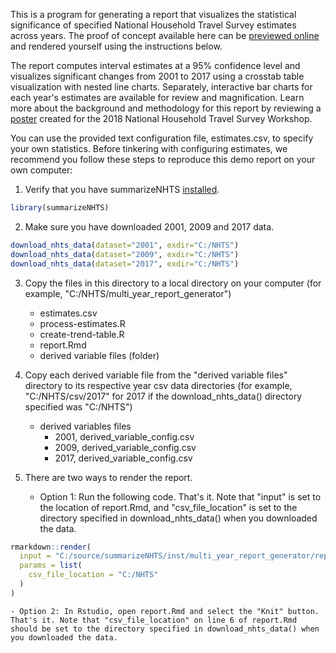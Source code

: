 This is a program for generating a report that visualizes the statistical significance of specified National Household Travel Survey estimates across years. The proof of concept available here can be [previewed online](https://rawgit.com/Westat-Transportation/summarizeNHTS/master/inst/multi_year_report_generator/report.html) and rendered yourself using the instructions below.

The report computes interval estimates at a 95% confidence level and visualizes significant changes from 2001 to 2017 using a crosstab table visualization with nested line charts. Separately, interactive bar charts for each year's estimates are available for review and magnification. Learn more about the background and methodology for this report by reviewing a [poster](Fucci,A;Cates,A.pdf) created for the 2018 National Household Travel Survey Workshop.

You can use the provided text configuration file, estimates.csv, to specify your own statistics. Before tinkering with configuring estimates, we recommend you follow these steps to reproduce this demo report on your own computer:

1. Verify that you have summarizeNHTS [installed](https://github.com/Westat-Transportation/summarizeNHTS/tree/master/inst/install).
```R
library(summarizeNHTS)
```

2. Make sure you have downloaded 2001, 2009 and 2017 data.
```R
download_nhts_data(dataset="2001", exdir="C:/NHTS")
download_nhts_data(dataset="2009", exdir="C:/NHTS")
download_nhts_data(dataset="2017", exdir="C:/NHTS")
```

3. Copy the files in this directory to a local directory on your computer (for example, "C:/NHTS/multi_year_report_generator")
	- estimates.csv
	- process-estimates.R
	- create-trend-table.R
	- report.Rmd
	- derived variable files (folder)

4. Copy each derived variable file from the "derived variable files" directory to its respective year csv data directories (for example, "C:/NHTS/csv/2017" for 2017 if the download_nhts_data() directory specified was "C:/NHTS")
	- derived variables files
		- 2001, derived_variable_config.csv
		- 2009, derived_variable_config.csv
		- 2017, derived_variable_config.csv
		
5. There are two ways to render the report.
	- Option 1: Run the following code. That's it. Note that "input" is set to the location of report.Rmd, and "csv_file_location" is set to the directory specified in download_nhts_data() when you downloaded the data.
```R
rmarkdown::render(
  input = "C:/source/summarizeNHTS/inst/multi_year_report_generator/report.Rmd",
  params = list(
    csv_file_location = "C:/NHTS"
  )
)
```
	- Option 2: In Rstudio, open report.Rmd and select the "Knit" button. That's it. Note that "csv_file_location" on line 6 of report.Rmd should be set to the directory specified in download_nhts_data() when you downloaded the data.